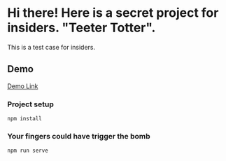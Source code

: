 # Hi there! Here is a secret project for insiders. "Teeter Totter". 

This is a test case for insiders. 

## Demo
[Demo Link](https://60d92ff9d698d400076b24d5--vigorous-roentgen-9bfed3.netlify.app/)

### Project setup
```
npm install
```

### Your fingers could have trigger the bomb
```
npm run serve
```
